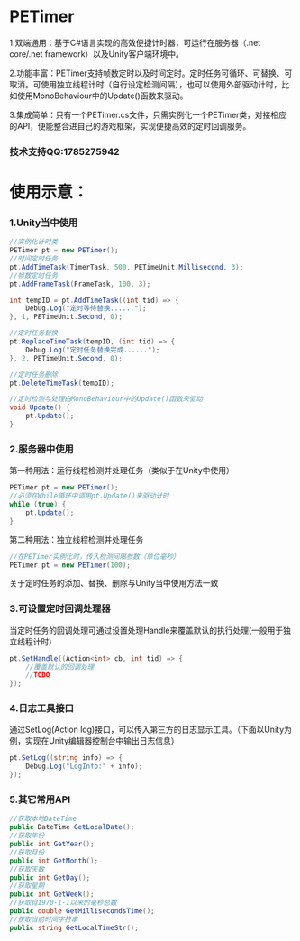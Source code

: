 # PETimer
1.双端通用：基于C#语言实现的高效便捷计时器，可运行在服务器（.net core/.net framework）以及Unity客户端环境中。

2.功能丰富：PETimer支持帧数定时以及时间定时。定时任务可循环、可替换、可取消。可使用独立线程计时（自行设定检测间隔），也可以使用外部驱动计时，比如使用MonoBehaviour中的Update()函数来驱动。

3.集成简单：只有一个PETimer.cs文件，只需实例化一个PETimer类，对接相应的API，便能整合进自己的游戏框架，实现便捷高效的定时回调服务。

### 技术支持QQ:1785275942

# 使用示意：

### 1.Unity当中使用
``` C#
//实例化计时类
PETimer pt = new PETimer();
//时间定时任务
pt.AddTimeTask(TimerTask, 500, PETimeUnit.Millisecond, 3);
//帧数定时任务
pt.AddFrameTask(FrameTask, 100, 3);

int tempID = pt.AddTimeTask((int tid) => {
    Debug.Log("定时等待替换......");
}, 1, PETimeUnit.Second, 0);

//定时任务替换
pt.ReplaceTimeTask(tempID, (int tid) => {
    Debug.Log("定时任务替换完成......");
}, 2, PETimeUnit.Second, 0);

//定时任务删除
pt.DeleteTimeTask(tempID);

//定时检测与处理由MonoBehaviour中的Update()函数来驱动
void Update() {
    pt.Update();
}
```

### 2.服务器中使用
第一种用法：运行线程检测并处理任务（类似于在Unity中使用）
``` C#
PETimer pt = new PETimer();
//必须在While循环中调用pt.Update()来驱动计时
while (true) {
    pt.Update();
}
```
第二种用法：独立线程检测并处理任务
``` C#
//在PETimer实例化时，传入检测间隔参数（单位毫秒）
PETimer pt = new PETimer(100);
```
关于定时任务的添加、替换、删除与Unity当中使用方法一致

### 3.可设置定时回调处理器
当定时任务的回调处理可通过设置处理Handle来覆盖默认的执行处理(一般用于独立线程计时)
``` C#
pt.SetHandle((Action<int> cb, int tid) => {
    //覆盖默认的回调处理
    //TODO
});
```

### 4.日志工具接口
通过SetLog(Action<string> log)接口，可以传入第三方的日志显示工具。（下面以Unity为例，实现在Unity编辑器控制台中输出日志信息）
``` C#
pt.SetLog((string info) => {
    Debug.Log("LogInfo:" + info);
});
```

### 5.其它常用API
``` C#
//获取本地DateTime
public DateTime GetLocalDate();
//获取年份
public int GetYear();
//获取月份
public int GetMonth();
//获取天数
public int GetDay();
//获取星期
public int GetWeek();
//获取自1970-1-1以来的毫秒总数
public double GetMillisecondsTime();
//获取当前时间字符串
public string GetLocalTimeStr();
```
